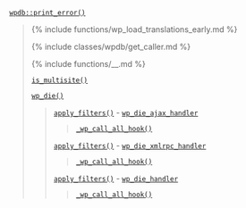 <p><code><a href="https://developer.wordpress.org/reference/classes/wpdb/print_error/">wpdb::print_error()</a></code></p>

<blockquote>

{% include functions/wp_load_translations_early.md %}

{% include classes/wpdb/get_caller.md %}

{% include functions/__.md %}

 
 [`is_multisite()`](https://developer.wordpress.org/reference/functions/is_multisite/)
 
 [`wp_die()`](https://developer.wordpress.org/reference/functions/wp_die/)
 
> [`apply_filters()`](https://developer.wordpress.org/reference/functions/apply_filters/) - [`wp_die_ajax_handler`](https://developer.wordpress.org/reference/hooks/wp_die_ajax_handler/)
> 
>> [`_wp_call_all_hook()`](https://developer.wordpress.org/reference/functions/_wp_call_all_hook/)
> 
> [`apply_filters()`](https://developer.wordpress.org/reference/functions/apply_filters/) - [`wp_die_xmlrpc_handler`](https://developer.wordpress.org/reference/hooks/wp_die_xmlrpc_handler/)
> 
>> [`_wp_call_all_hook()`](https://developer.wordpress.org/reference/functions/_wp_call_all_hook/)
> 
> [`apply_filters()`](https://developer.wordpress.org/reference/functions/apply_filters/) - [`wp_die_handler`](https://developer.wordpress.org/reference/hooks/wp_die_handler/)
> 
>> [`_wp_call_all_hook()`](https://developer.wordpress.org/reference/functions/_wp_call_all_hook/)

</blockquote>